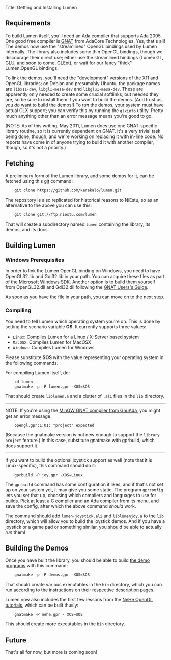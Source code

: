 Title: Getting and Installing Lumen

## Requirements

To build Lumen itself, you'll need an Ada compiler that supports Ada
2005.  One good free compiler is [GNAT][] from AdaCore Technologies.
Yes, that's all!  The demos now use the "streamlined" OpenGL bindings
used by Lumen internally.  The library also includes some thin OpenGL
bindings, though we discourage their direct use; either use the
streamlined bindings (Lumen.GL, GLU, and soon to come, GLExt), or wait
for our fancy "thick" Lumen.OpenGL bindings.

To link the demos, you'll need the "development" versions of the X11 and
OpenGL libraries; on Debian and presumably Ubuntu, the package names are
`libx11-dev`, `libgl1-mesa-dev` and `libglu1-mesa-dev`.  These are apparently
only needed to create some crucial softlinks, but needed they are, so be sure
to install them if you want to build the demos.  (And trust us, you *do* want
to build the demos!)  To *run* the demos, your system must have actual GLX
support; you can verify this by running the `glxinfo` utility.  Pretty much
anything other than an error message means you're good to go.

(NOTE: As of this writing, May 2011, Lumen does use one GNAT-specific
library routine, so it is currently dependent on GNAT.  It's a very
trivial task being done, though, and we're working on replacing it
with in-line code.  No reports have come in of anyone trying to build
it with another compiler, though, so it's not a priority.)


## Fetching

A preliminary form of the Lumen library, and some demos for it, can be fetched
using this [git][] command:

        git clone https://github.com/karakalo/lumen.git

The repository is also replicated for historical reasons to NiEstu, so as an
alternative to the above you can use this:

        git clone git://ftp.niestu.com/lumen

That will create a subdirectory named `lumen` containing the library,
its demos, and its docs.


## Building Lumen

### Windows Prerequisites

In order to link the Lumen OpenGL binding on Windows, you need to have
OpenGL32.lib and Gdi32.lib in your path. You can acquire these files as part of the
[Microsoft Windows SDK](http://msdn.microsoft.com/en-us/windows/bb980924).
Another option is to build them yourself from OpenGL32.dll and Gdi32.dll
following the
[GNAT Users's Guide](http://gcc.gnu.org/onlinedocs/gcc-4.1.2/gnat_ugn_unw/Creating-an-Import-Library.html).

As soon as you have the file in your path, you can move on to the next step.

### Compiling

You need to tell Lumen which operating system you're on. This is done by
setting the scenario variable **OS**. It currently supports three values:

 * `Linux`: Compiles Lumen for a Linux / X-Server based system
 * `MacOSX`: Compiles Lumen for MacOSX
 * `Windows`: Compiles Lumen for Windows

Please substitute **$OS** with the value representing your operating system
in the following commands.

For compiling Lumen itself, do:

		cd lumen
		gnatmake -p -P lumen.gpr -XOS=$OS

That should create `liblumen.a` and a clutter of `.ali` files in the
`lib` directory.

---
NOTE: If you're using the
[MinGW GNAT compiler from GnuAda](http://gnuada.sourceforge.net/pmwiki.php/Install/MinGW),
you might get an error message

		opengl.gpr:1:01: "project" expected

(Because the gnatmake version is not new enough to support the
`library project` feature.) In this case, substitute gnatmake with gprbuild,
which does support it.

---

If you want to build the optional joystick support
as well (note that it is Linux-specific), this command should do it:

        gprbuild -P joy.gpr -XOS=Linux

The `gprbuild` command has some configuration it likes, and if that's not set
up on your system yet, it may give you some static.  The program `gprconfig`
lets you set that up, choosing which compilers and languages to use for
builds.  Pick at least a C compiler and an Ada compiler from its menu, and
save the config, after which the above command *should* work.

The command should add `lumen-joystick.ali` and `liblumenjoy.a` to the `lib`
directory, which will allow you to build the joystick demos.  And if you have
a joystick or a game pad or something similar, you should be able to actually
*run* them!

## Building the Demos

Once you have built the library, you should be able to build
[the demo programs][demos] with this command:

        gnatmake -p -P demos.gpr -XOS=$OS

That should create various executables in the `bin` directory, which
you can run according to the instructions on their respective
description pages.

Lumen now also includes the first few lessons from the
[NeHe OpenGL tutorials][nehe], which can be built thusly:

        gnatmake -P nehe.gpr - XOS=$OS

This should create more executables in the `bin` directory.


## Future

That's all for now, but more is coming soon!


[demos]:   narrative-demos.html
[git]:     http://git-scm.com/
[gnat]:    http://libre.adacore.com/libre/
[holm]:    http://adaopengl.sourceforge.net/
[mesa]:    http://www.mesa3d.org/
[nehe]:    http://nehe.gamedev.net/
[oglada]:  http://www.niestu.com/software/oglada-0.3.tar.bz2
[opengl]:  http://www.opengl.org/
[x.org]:   http://www.x.org/wiki/
